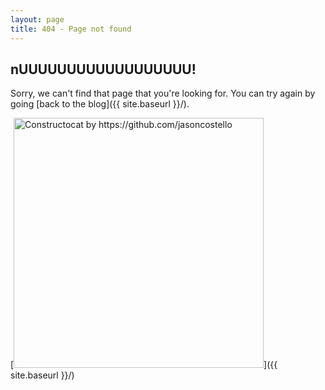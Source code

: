 ```yaml
---
layout: page
title: 404 - Page not found
---
```


## nUUUUUUUUUUUUUUUUUU!

Sorry, we can't find that page that you're looking for. You can try again by going [back to the blog]({{ site.baseurl }}/).

[<img src="{{ site.baseurl }}/images/404.jpg" alt="Constructocat by https://github.com/jasoncostello" style="width: 400px;"/>]({{ site.baseurl }}/)
